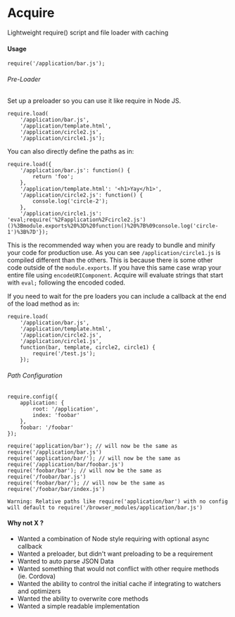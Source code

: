 Acquire
=====

Lightweight require() script and file loader with caching

#### Usage

```
require('/application/bar.js');
```

###### Pre-Loader

Set up a preloader so you can use it like require in Node JS.

```
require.load(
	'/application/bar.js',
	'/application/template.html',
	'/application/circle2.js',  
	'/application/circle1.js');
```

You can also directly define the paths as in:

```
require.load({
	'/application/bar.js': function() {
		return 'foo';
	},
	'/application/template.html': '<h1>Yay</h1>',
	'/application/circle2.js': function() {
		console.log('circle-2');
	},  
	'/application/circle1.js': 'eval;require('%2Fapplication%2Fcircle2.js')()%3Bmodule.exports%20%3D%20function()%20%7B%09console.log('circle-1')%3B%7D'});
```

This is the recommended way when you are ready to bundle and minify your code for production use. As you can see `/application/circle1.js` is compiled different than the others. This is because there is some other code outside of the `module.exports`. If you have this same case wrap your entire file using `encodeURIComponent`. Acquire will evaluate strings that start with `eval;` following the encoded coded.

If you need to wait for the pre loaders you can include a callback at the end of the load method as in:

```
require.load(
	'/application/bar.js',
	'/application/template.html',
	'/application/circle2.js',  
	'/application/circle1.js',
	function(bar, template, circle2, circle1) {
		require('/test.js');
	});
```

###### Path Configuration

```
require.config({
	application: {
		root: '/application',
		index: 'foobar'
	},
	foobar: '/foobar'
});

require('application/bar'); // will now be the same as require('/application/bar.js')
require('application/bar/'); // will now be the same as require('/application/bar/foobar.js')
require('foobar/bar'); // will now be the same as require('/foobar/bar.js')
require('foobar/bar/'); // will now be the same as require('/foobar/bar/index.js')
```

`Warning: Relative paths like require('application/bar') with no config will default to require('/browser_modules/application/bar.js')`

#### Why not X ?

 * Wanted a combination of Node style requiring with optional async callback
 * Wanted a preloader, but didn't want preloading to be a requirement 
 * Wanted to auto parse JSON Data
 * Wanted something that would not conflict with other require methods (ie. Cordova)
 * Wanted the ability to control the initial cache if integrating to watchers and optimizers
 * Wanted the ability to overwrite core methods
 * Wanted a simple readable implementation
